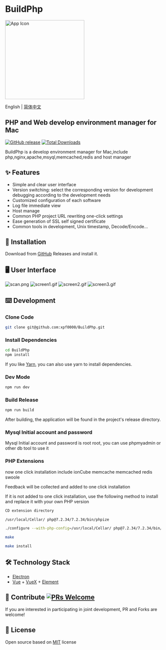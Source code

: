 # BuildPhp

<img src="https://raw.githubusercontent.com/xpf0000/BuildPhp/master/static/512x512.png" width="256" alt="App Icon" />

English | [简体中文](./README-CN.md)

## PHP and Web develop environment manager for Mac

[![GitHub release](https://img.shields.io/github/release/xpf0000/BuildPhp.svg)](https://github.com/xpf0000/BuildPhp/releases)  [![Total Downloads](https://img.shields.io/github/downloads/xpf0000/BuildPhp/total.svg)](https://github.com/xpf0000/BuildPhp/releases)

BuildPhp is a develop environment manager for Mac,include php,nginx,apache,msyql,memcached,redis and host manager
## ✨ Features

- Simple and clear user interface
- Version switching: select the corresponding version for development debugging according to the development needs
- Customized configuration of each software
- Log file immediate view
- Host manage
- Common PHP project URL rewriting one-click settings
- Ease generation of SSL self signed certificate
- Common tools in development, Unix timestamp, Decode/Encode...

## 💽 Installation

Download from [GitHub](https://github.com/xpf0000/BuildPhp/releases) Releases and install it.

## 🖥 User Interface

![scan.png](https://raw.githubusercontent.com/xpf0000/BuildPhp/master/screenshots/scan.jpg)
![screen1.gif](https://raw.githubusercontent.com/xpf0000/BuildPhp/master/screenshots/screen1.gif)
![screen2.gif](https://raw.githubusercontent.com/xpf0000/BuildPhp/master/screenshots/screen2.gif)
![screen3.gif](https://raw.githubusercontent.com/xpf0000/BuildPhp/master/screenshots/screen3.gif)

## ⌨️ Development

### Clone Code

```bash
git clone git@github.com:xpf0000/BuildPhp.git
```

### Install Dependencies

```bash
cd BuildPhp
npm install
```
If you like [Yarn](https://yarnpkg.com/), you can also use yarn to install dependencies.

### Dev Mode

```bash
npm run dev
```

### Build Release

```bash
npm run build
```

After building, the application will be found in the project's release directory.

### Mysql Initial account and password

Mysql Initial account and password is root root, you can use phpmyadmin or other db tool to use it

### PHP Extensions

now one click installation include ionCube memcache memcached redis swoole

Feedback will be collected and added to one click installation

If it is not added to one click installation, use the following method to install and replace it with your own PHP version

```bash
CD extension directory

/usr/local/Cellar/ php@7.2.34/7.2.34/bin/phpize

./configure --with-php-config=/usr/local/Cellar/ php@7.2.34/7.2.34/bin/php-config

make

make install
```

## 🛠 Technology Stack

- [Electron](https://electronjs.org/)
- [Vue](https://vuejs.org/) + [VueX](https://vuex.vuejs.org/) + [Element](https://element.eleme.io)

## 🤝 Contribute [![PRs Welcome](https://img.shields.io/badge/PRs-welcome-brightgreen.svg?style=flat)](http://makeapullrequest.com)

If you are interested in participating in joint development, PR and Forks are welcome!

## 📜 License

Open source based on [MIT](https://opensource.org/licenses/mit) license
